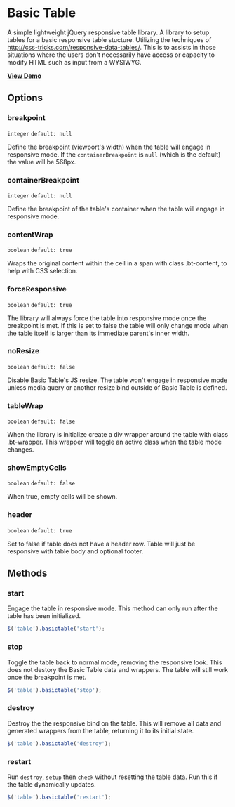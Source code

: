 # Basic Table

A simple lightweight jQuery responsive table library. A library to setup tables for a basic responsive table stucture. Utilizing the techniques of http://css-tricks.com/responsive-data-tables/. This is to assists in those situations where the users don't necessarily have access or capacity to modify HTML such as input from a WYSIWYG.

**[View Demo](http://www.jerrylow.com/basictable/demo/)**

## Options

### breakpoint

`integer` `default: null`

Define the breakpoint (viewport's width) when the table will engage in responsive mode. If the `containerBreakpoint` is `null` (which is the default) the value will be 568px.

### containerBreakpoint

`integer` `default: null`

Define the breakpoint of the table's container when the table will engage in responsive mode.

### contentWrap

`boolean` `default: true`

Wraps the original content within the cell in a span with class .bt-content, to help with CSS selection.

### forceResponsive

`boolean` `default: true`

The library will always force the table into responsive mode once the breakpoint is met. If this is set to false the table will only change mode when the table itself is larger than its immediate parent's inner width.

### noResize

`boolean` `default: false`

Disable Basic Table's JS resize. The table won't engage in responsive mode unless media query or another resize bind outside of Basic Table is defined.

### tableWrap

`boolean` `default: false`

When the library is initialize create a div wrapper around the table with class .bt-wrapper. This wrapper will toggle an active class when the table mode changes.

### showEmptyCells

`boolean` `default: false`

When true, empty cells will be shown.

### header

`boolean` `default: true`

Set to false if table does not have a header row. Table will just be responsive with table body and optional footer.

## Methods

### start

Engage the table in responsive mode. This method can only run after the table has been initialized.

```js
$('table').basictable('start');
```

### stop

Toggle the table back to normal mode, removing the responsive look. This does not destory the Basic Table data and wrappers. The table will still work once the breakpoint is met.

```js
$('table').basictable('stop');
```

### destroy

Destroy the the responsive bind on the table. This will remove all data and generated wrappers from the table, returning it to its initial state.

```js
$('table').basictable('destroy');
```

### restart

Run `destroy`, `setup` then `check` without resetting the table data. Run this if the table dynamically updates.

```js
$('table').basictable('restart');
```
